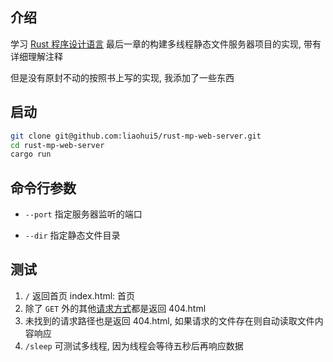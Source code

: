 ## 介绍

学习 [Rust 程序设计语言](https://rustwiki.org/zh-CN/book/ch20-00-final-project-a-web-server.html)
最后一章的构建多线程静态文件服务器项目的实现, 带有详细理解注释

但是没有原封不动的按照书上写的实现, 我添加了一些东西

## 启动

```sh
git clone git@github.com:liaohui5/rust-mp-web-server.git
cd rust-mp-web-server
cargo run
```

## 命令行参数

- `--port` 指定服务器监听的端口

- `--dir` 指定静态文件目录

## 测试

1. `/` 返回首页 index.html: 首页
2. 除了 `GET` 外的其他[请求方式](https://developer.mozilla.org/zh-CN/docs/Web/HTTP/Methods)都是返回 404.html
3. 未找到的请求路径也是返回 404.html, 如果请求的文件存在则自动读取文件内容响应
4. `/sleep` 可测试多线程, 因为线程会等待五秒后再响应数据
